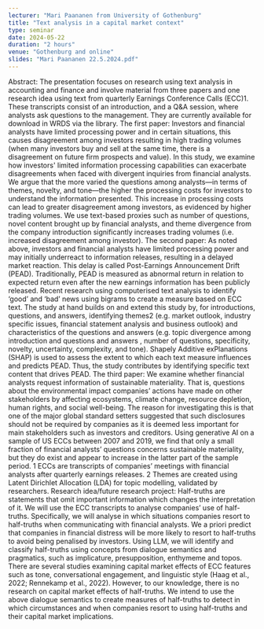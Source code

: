 ```yaml
---
lecturer: "Mari Paananen from University of Gothenburg"
title: "Text analysis in a capital market context"
type: seminar
date: 2024-05-22
duration: "2 hours"
venue: "Gothenburg and online"
slides: "Mari Paananen 22.5.2024.pdf"
---
```


Abstract: The presentation focuses on research using text analysis in accounting and finance and involve material from three papers and one research idea using text from quarterly Earnings Conference Calls (ECC)1. These transcripts consist of an introduction, and a Q&A session, where analysts ask questions to the management. They are currently available for download in WRDS via the library. The first paper: Investors and financial analysts have limited processing power and in certain situations, this causes disagreement among investors resulting in high trading volumes (when many investors buy and sell at the same time, there is a disagreement on future firm prospects and value). In this study, we examine how investors' limited information processing capabilities can exacerbate disagreements when faced with divergent inquiries from financial analysts. We argue that the more varied the questions among analysts—in terms of themes, novelty, and tone—the higher the processing costs for investors to understand the information presented. This increase in processing costs can lead to greater disagreement among investors, as evidenced by higher trading volumes. We use text-based proxies such as number of questions, novel content brought up by financial analysts, and theme divergence from the company introduction significantly increases trading volumes (i.e. increased disagreement among investor). The second paper: As noted above, investors and financial analysts have limited processing power and may initially underreact to information releases, resulting in a delayed market reaction. This delay is called Post-Earnings Announcement Drift (PEAD). Traditionally, PEAD is measured as abnormal return in relation to expected return even after the new earnings information has been publicly released. Recent research using computerised text analysis to identify ‘good’ and ‘bad’ news using bigrams to create a measure based on ECC text. The study at hand builds on and extend this study by, for introductions, questions, and answers, identifying themes2 (e.g. market outlook, industry specific issues, financial statement analysis and business outlook) and characteristics of the questions and answers (e.g. topic divergence among introduction and questions and answers , number of questions, specificity, novelty, uncertainty, complexity, and tone). Shapely Additive exPlanations (SHAP) is used to assess the extent to which each text measure influences and predicts PEAD. Thus, the study contributes by identifying specific text content that drives PEAD. The third paper: We examine whether financial analysts request information of sustainable materiality. That is, questions about the environmental impact companies’ actions have made on other stakeholders by affecting ecosystems, climate change, resource depletion, human rights, and social well-being. The reason for investigating this is that one of the major global standard setters suggested that such disclosures should not be required by companies as it is deemed less important for main stakeholders such as investors and creditors. Using generative AI on a sample of US ECCs between 2007 and 2019, we find that only a small fraction of financial analysts’ questions concerns sustainable materiality, but they do exist and appear to increase in the latter part of the sample period. 1 ECCs are transcripts of companies’ meetings with financial analysts after quarterly earnings releases. 2 Themes are created using Latent Dirichlet Allocation (LDA) for topic modelling, validated by researchers. Research idea/future research project: Half-truths are statements that omit important information which changes the interpretation of it. We will use the ECC transcripts to analyse companies’ use of half-truths. Specifically, we will analyse in which situations companies resort to half-truths when communicating with financial analysts. We a priori predict that companies in financial distress will be more likely to resort to half-truths to avoid being penalised by investors. Using LLM, we will identify and classify half-truths using concepts from dialogue semantics and pragmatics, such as implicature, presupposition, enthymeme and topos. There are several studies examining capital market effects of ECC features such as tone, conversational engagement, and linguistic style (Haag et al., 2022; Rennekamp et al., 2022). However, to our knowledge, there is no research on capital market effects of half-truths. We intend to use the above dialogue semantics to create measures of half-truths to detect in which circumstances and when companies resort to using half-truths and their capital market implications.

